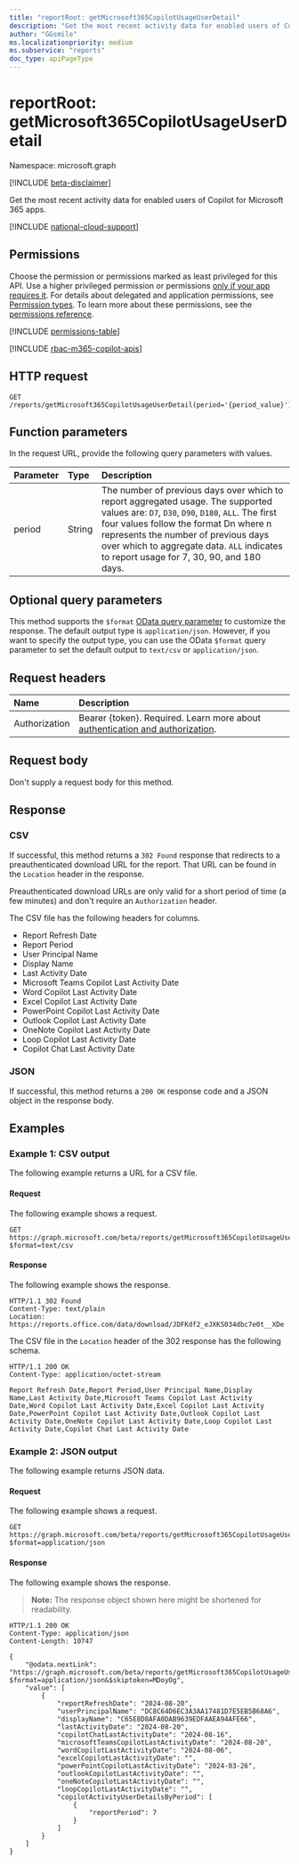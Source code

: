 ```yaml
---
title: "reportRoot: getMicrosoft365CopilotUsageUserDetail"
description: "Get the most recent activity data for enabled users of Copilot for Microsoft 365 apps."
author: "GGsmile"
ms.localizationpriority: medium
ms.subservice: "reports"
doc_type: apiPageType
---
```


# reportRoot: getMicrosoft365CopilotUsageUserDetail

Namespace: microsoft.graph

[!INCLUDE [beta-disclaimer](../../includes/beta-disclaimer.md)]

Get the most recent activity data for enabled users of Copilot for Microsoft 365 apps.

[!INCLUDE [national-cloud-support](../../includes/global-only.md)]

## Permissions

Choose the permission or permissions marked as least privileged for this API. Use a higher privileged permission or permissions [only if your app requires it](/graph/permissions-overview#best-practices-for-using-microsoft-graph-permissions). For details about delegated and application permissions, see [Permission types](/graph/permissions-overview#permission-types). To learn more about these permissions, see the [permissions reference](/graph/permissions-reference).

<!-- {
  "blockType": "permissions",
  "name": "reportroot-getmicrosoft365copilotusageuserdetail-permissions"
}
-->
[!INCLUDE [permissions-table](../includes/permissions/reportroot-getmicrosoft365copilotusageuserdetail-permissions.md)]

[!INCLUDE [rbac-m365-copilot-apis](../includes/rbac-for-apis/rbac-m365-copilot-apis.md)]

## HTTP request

<!-- {
  "blockType": "ignored"
}
-->
``` http
GET /reports/getMicrosoft365CopilotUsageUserDetail(period='{period_value}')
```

## Function parameters
In the request URL, provide the following query parameters with values.

|Parameter|Type|Description|
|:---|:---|:---|
|period|String|The number of previous days over which to report aggregated usage. The supported values are: `D7`, `D30`, `D90`, `D180`, `ALL`. The first four values follow the format Dn where n represents the number of previous days over which to aggregate data. `ALL` indicates to report usage for 7, 30, 90, and 180 days.|

## Optional query parameters

This method supports the `$format` [OData query parameter](/graph/query-parameters) to customize the response. The default output type is `application/json`. However, if you want to specify the output type, you can use the OData `$format` query parameter to set the default output to `text/csv` or `application/json`.

## Request headers

|Name|Description|
|:---|:---|
|Authorization|Bearer {token}. Required. Learn more about [authentication and authorization](/graph/auth/auth-concepts).|

## Request body

Don't supply a request body for this method.

## Response

### CSV

If successful, this method returns a `302 Found` response that redirects to a preauthenticated download URL for the report. That URL can be found in the `Location` header in the response.

Preauthenticated download URLs are only valid for a short period of time (a few minutes) and don't require an `Authorization` header.

The CSV file has the following headers for columns.

- Report Refresh Date
- Report Period
- User Principal Name
- Display Name
- Last Activity Date
- Microsoft Teams Copilot Last Activity Date
- Word Copilot Last Activity Date
- Excel Copilot Last Activity Date
- PowerPoint Copilot Last Activity Date
- Outlook Copilot Last Activity Date
- OneNote Copilot Last Activity Date
- Loop Copilot Last Activity Date
- Copilot Chat Last Activity Date

### JSON

If successful, this method returns a `200 OK` response code and a JSON object in the response body.

## Examples

### Example 1: CSV output

The following example returns a URL for a CSV file.

#### Request

The following example shows a request.
<!-- {
  "blockType": "request",
  "name": "reportroot_getmicrosoft365copilotusageuserdetail_csv"
}
-->
``` http
GET https://graph.microsoft.com/beta/reports/getMicrosoft365CopilotUsageUserDetail(period='D7')?$format=text/csv
```

#### Response

The following example shows the response.

<!-- { "blockType": "response" } -->
``` http
HTTP/1.1 302 Found
Content-Type: text/plain
Location: https://reports.office.com/data/download/JDFKdf2_eJXKS034dbc7e0t__XDe
```

The CSV file in the `Location` header of the 302 response has the following schema.

<!-- {
  "blockType": "response",
  "truncated": true,
  "@odata.type": "Edm.Stream"
}
-->
```http
HTTP/1.1 200 OK
Content-Type: application/octet-stream

Report Refresh Date,Report Period,User Principal Name,Display Name,Last Activity Date,Microsoft Teams Copilot Last Activity Date,Word Copilot Last Activity Date,Excel Copilot Last Activity Date,PowerPoint Copilot Last Activity Date,Outlook Copilot Last Activity Date,OneNote Copilot Last Activity Date,Loop Copilot Last Activity Date,Copilot Chat Last Activity Date
```

### Example 2: JSON output

The following example returns JSON data.

#### Request

The following example shows a request.
<!-- {
  "blockType": "request",
  "name": "reportroot_getmicrosoft365copilotusageuserdetail_json"
}
-->
``` http
GET https://graph.microsoft.com/beta/reports/getMicrosoft365CopilotUsageUserDetail(period='D7')?$format=application/json
```

#### Response

The following example shows the response.
>**Note:** The response object shown here might be shortened for readability.

<!-- {
  "blockType": "response",
  "truncated": true,
  "@odata.type": "Edm.Stream"
}
-->
```http
HTTP/1.1 200 OK
Content-Type: application/json
Content-Length: 10747

{
    "@odata.nextLink": "https://graph.microsoft.com/beta/reports/getMicrosoft365CopilotUsageUserDetail(period='D7')?$format=application/json&$skiptoken=MDoyOg",
    "value": [
        {
            "reportRefreshDate": "2024-08-20",
            "userPrincipalName": "DC8C64D6EC3A3AA17481D7E5EB5B68A6",
            "displayName": "C65E8D8AFA0DAB9639EDFAAEA94AFE66",
            "lastActivityDate": "2024-08-20",
            "copilotChatLastActivityDate": "2024-08-16",
            "microsoftTeamsCopilotLastActivityDate": "2024-08-20",
            "wordCopilotLastActivityDate": "2024-08-06",
            "excelCopilotLastActivityDate": "",
            "powerPointCopilotLastActivityDate": "2024-03-26",
            "outlookCopilotLastActivityDate": "",
            "oneNoteCopilotLastActivityDate": "",
            "loopCopilotLastActivityDate": "",
            "copilotActivityUserDetailsByPeriod": [
                {
                    "reportPeriod": 7
                }
            ]
        }
    ]
}
```
